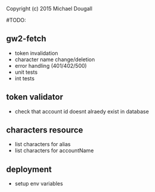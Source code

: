 Copyright (c) 2015 Michael Dougall

#TODO:

## gw2-fetch
- token invalidation
- character name change/deletion
- error handling (401/402/500)
- unit tests
- int tests

## token validator
- check that account id doesnt alraedy exist in database

## characters resource
- list characters for alias
- list characters for accountName

## deployment
- setup env variables

